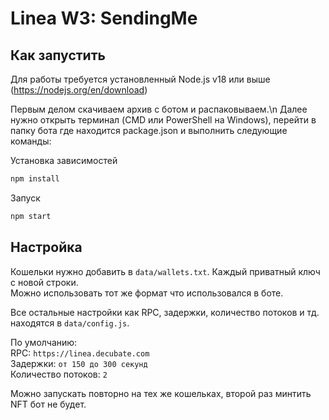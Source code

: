 # Linea W3: SendingMe

## Как запустить
Для работы требуется установленный Node.js v18 или выше (https://nodejs.org/en/download)

Первым делом скачиваем архив с ботом и распаковываем.\n
Далее нужно открыть терминал (CMD или PowerShell на Windows), перейти в папку бота где находится package.json и выполнить следующие команды:

Установка зависимостей
```bash
npm install
```

Запуск
```bash
npm start
```

## Настройка

Кошельки нужно добавить в `data/wallets.txt`. Каждый приватный ключ с новой строки.\
Можно использовать тот же формат что использовался в боте.

Все остальные настройки как RPC, задержки, количество потоков и тд. находятся в `data/config.js`.

По умолчанию:\
RPC: `https://linea.decubate.com`\
Задержки: `от 150 до 300 секунд`\
Количество потоков: `2`

Можно запускать повторно на тех же кошельках, второй раз минтить NFT бот не будет.

